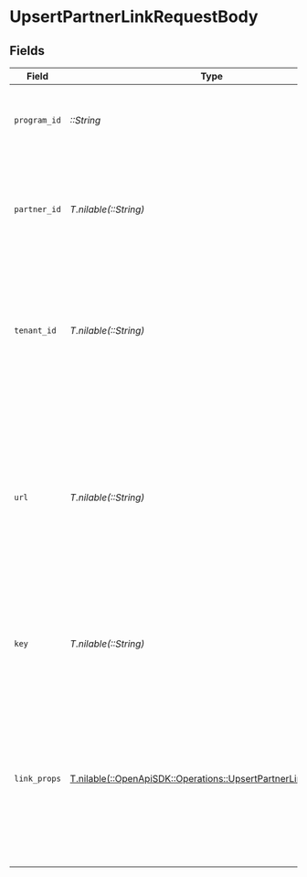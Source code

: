 # UpsertPartnerLinkRequestBody


## Fields

| Field                                                                                                                                                           | Type                                                                                                                                                            | Required                                                                                                                                                        | Description                                                                                                                                                     |
| --------------------------------------------------------------------------------------------------------------------------------------------------------------- | --------------------------------------------------------------------------------------------------------------------------------------------------------------- | --------------------------------------------------------------------------------------------------------------------------------------------------------------- | --------------------------------------------------------------------------------------------------------------------------------------------------------------- |
| `program_id`                                                                                                                                                    | *::String*                                                                                                                                                      | :heavy_check_mark:                                                                                                                                              | The ID of the program that the partner is enrolled in.                                                                                                          |
| `partner_id`                                                                                                                                                    | *T.nilable(::String)*                                                                                                                                           | :heavy_minus_sign:                                                                                                                                              | The ID of the partner to create a link for. Will take precedence over `tenantId` if provided.                                                                   |
| `tenant_id`                                                                                                                                                     | *T.nilable(::String)*                                                                                                                                           | :heavy_minus_sign:                                                                                                                                              | The ID of the partner in your system. If both `partnerId` and `tenantId` are not provided, an error will be thrown.                                             |
| `url`                                                                                                                                                           | *T.nilable(::String)*                                                                                                                                           | :heavy_minus_sign:                                                                                                                                              | The URL to shorten (if not provided, the program's default URL will be used). Will throw an error if the domain doesn't match the program's default URL domain. |
| `key`                                                                                                                                                           | *T.nilable(::String)*                                                                                                                                           | :heavy_minus_sign:                                                                                                                                              | The short link slug. If not provided, a random 7-character slug will be generated.                                                                              |
| `link_props`                                                                                                                                                    | [T.nilable(::OpenApiSDK::Operations::UpsertPartnerLinkLinkProps)](../../models/operations/upsertpartnerlinklinkprops.md)                                        | :heavy_minus_sign:                                                                                                                                              | Additional properties that you can pass to the partner's short link. Will be used to override the default link properties for this partner.                     |